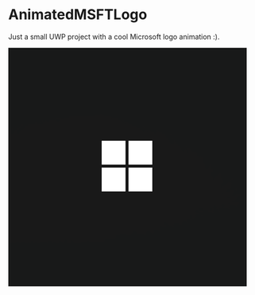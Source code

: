 # AnimatedMSFTLogo

Just a small UWP project with a cool Microsoft logo animation :).

 ![Microsoft logo animation](MSFTLogo.gif)